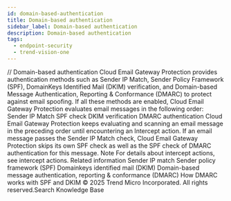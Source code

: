 ```yaml
---
id: domain-based-authentication
title: Domain-based authentication
sidebar_label: Domain-based authentication
description: Domain-based authentication
tags:
  - endpoint-security
  - trend-vision-one
---
```


/*<![CDATA[*/ $('#title').html($('meta[name=map-description]').attr('content')); /*]]>*/ Domain-based authentication Cloud Email Gateway Protection provides authentication methods such as Sender IP Match, Sender Policy Framework (SPF), DomainKeys Identified Mail (DKIM) verification, and Domain-based Message Authentication, Reporting & Conformance (DMARC) to protect against email spoofing. If all these methods are enabled, Cloud Email Gateway Protection evaluates email messages in the following order: Sender IP Match SPF check DKIM verification DMARC authentication Cloud Email Gateway Protection keeps evaluating and scanning an email message in the preceding order until encountering an Intercept action. If an email message passes the Sender IP Match check, Cloud Email Gateway Protection skips its own SPF check as well as the SPF check of DMARC authentication for this message. Note For details about intercept actions, see intercept actions. Related information Sender IP match Sender policy framework (SPF) Domainkeys identified mail (DKIM) Domain-based message authentication, reporting & conformance (DMARC) How DMARC works with SPF and DKIM © 2025 Trend Micro Incorporated. All rights reserved.Search Knowledge Base